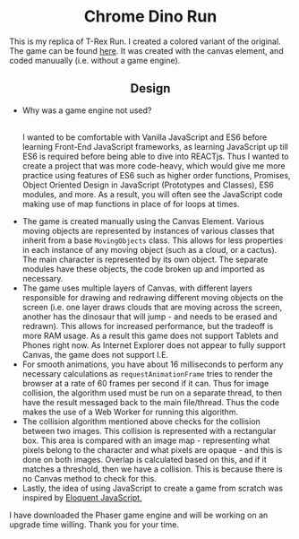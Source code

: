 <h1 align = "center">Chrome Dino Run</h1>
<p>
  This is my replica of T-Rex Run. I created a colored variant of the original. The game can be found <a href = "https://s4sikdar.github.io/chrome_dino_run/Dino_game.html" target = "_blank">here</a>. It was created with the canvas element, and coded manuually (i.e. without a game engine). 
</p>
  <h2 align = "center">Design</h2>
  <ul>
      <li>
        Why was a game engine not used?
      </li>
      &ensp; 
      <p>
        I wanted to be comfortable with Vanilla JavaScript and ES6 before learning Front-End JavaScript frameworks, as learning JavaScript up till ES6 is required before being 
        able to dive into REACTjs. Thus I wanted to create a project that was more code-heavy, which would give me more practice using features of ES6 such as higher order 
        functions, Promises, Object Oriented Design in JavaScript (Prototypes and Classes), ES6 modules, and more. As a result, you will often see the JavaScript code making use 
        of map functions in place of for loops at times. 
      </p>
      <li>
        The game is created manually using the Canvas Element. Various moving objects are represented by instances of various classes that inherit from a base 
        <code>MovingObjects</code> class. This allows for less properties in each instance of any moving object (such as a cloud, or a cactus). The main character is represented 
        by its own object. The separate modules have these objects, the code broken up and imported as necessary.
      </li>
      <li> 
        The game uses multiple layers of Canvas, with different layers responsible for drawing and redrawing different moving objects on the screen (i.e. one layer draws clouds 
        that are moving across the screen, another has the dinosaur that will jump - and needs to be erased and redrawn). This allows for increased performance, but the tradeoff 
        is more RAM usage. As a result this game does not support Tablets and Phones right now. As Internet Explorer does not appear to fully support Canvas, the game does not 
        support I.E. 
      </li>
      <li>
        For smooth animations, you have about 16 milliseconds to perform any necessary calculations as <code>requestAnimationFrame</code> tries to render the browser at a rate 
        of 60 frames per second if it can. Thus for image collision, the algorithm used must be run on a separate thread, to then have the result messaged back to the main 
        file/thread. Thus the code makes the use of a Web Worker for running this algorithm. 
      </li>
      <li>
        The collision algorithm mentioned above checks for the collision between two images. This collision 
        is represented with a rectangular box. This area is compared with an image map - representing what pixels belong to the character and what pixels are opaque - and this 
        is done on both images. Overlap is calculated based on this, and if it matches a threshold, then we have a collision. This is because there is no Canvas method to check 
        for this.
      </li>
      <li>
        Lastly, the idea of using JavaScript to create a game from scratch was inspired by <a href = "https://eloquentjavascript.net/16_game.html">Eloquent JavaScript.</a>
      </li>
    </ul>    
<p> 
  I have downloaded the Phaser game engine and will be working on an upgrade time willing. Thank you for your time.
</p>
    
